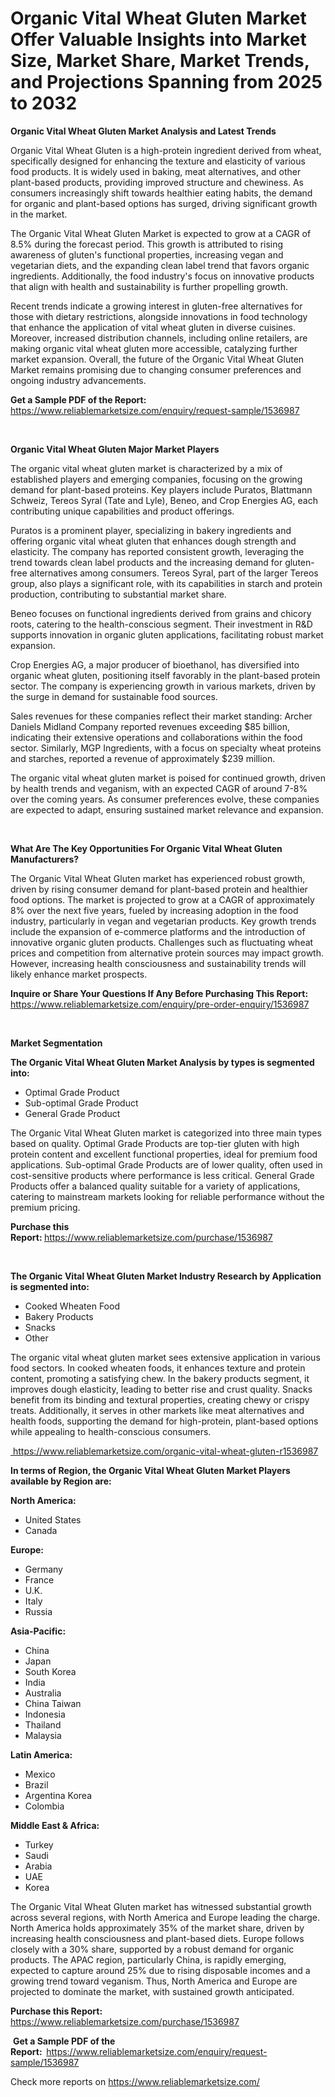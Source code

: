 <p><h1>Organic Vital Wheat Gluten Market Offer Valuable Insights into Market Size, Market Share, Market Trends, and Projections Spanning from 2025 to 2032</h1></p><p><strong>Organic Vital Wheat Gluten Market Analysis and Latest Trends</strong></p>
<p><p>Organic Vital Wheat Gluten is a high-protein ingredient derived from wheat, specifically designed for enhancing the texture and elasticity of various food products. It is widely used in baking, meat alternatives, and other plant-based products, providing improved structure and chewiness. As consumers increasingly shift towards healthier eating habits, the demand for organic and plant-based options has surged, driving significant growth in the market.</p><p>The Organic Vital Wheat Gluten Market is expected to grow at a CAGR of 8.5% during the forecast period. This growth is attributed to rising awareness of gluten's functional properties, increasing vegan and vegetarian diets, and the expanding clean label trend that favors organic ingredients. Additionally, the food industry's focus on innovative products that align with health and sustainability is further propelling growth.</p><p>Recent trends indicate a growing interest in gluten-free alternatives for those with dietary restrictions, alongside innovations in food technology that enhance the application of vital wheat gluten in diverse cuisines. Moreover, increased distribution channels, including online retailers, are making organic vital wheat gluten more accessible, catalyzing further market expansion. Overall, the future of the Organic Vital Wheat Gluten Market remains promising due to changing consumer preferences and ongoing industry advancements.</p></p>
<p><strong>Get a Sample PDF of the Report:&nbsp;</strong> <a href="https://www.reliablemarketsize.com/enquiry/request-sample/1536987?utm_campaign=1886&utm_medium=2&utm_source=Github&utm_content=ia&utm_term=15022025&utm_id=organic-vital-wheat-gluten">https://www.reliablemarketsize.com/enquiry/request-sample/1536987</a></p>
<p>&nbsp;</p>
<p><strong>Organic Vital Wheat Gluten Major Market Players</strong></p>
<p><p>The organic vital wheat gluten market is characterized by a mix of established players and emerging companies, focusing on the growing demand for plant-based proteins. Key players include Puratos, Blattmann Schweiz, Tereos Syral (Tate and Lyle), Beneo, and Crop Energies AG, each contributing unique capabilities and product offerings.</p><p>Puratos is a prominent player, specializing in bakery ingredients and offering organic vital wheat gluten that enhances dough strength and elasticity. The company has reported consistent growth, leveraging the trend towards clean label products and the increasing demand for gluten-free alternatives among consumers. Tereos Syral, part of the larger Tereos group, also plays a significant role, with its capabilities in starch and protein production, contributing to substantial market share.</p><p>Beneo focuses on functional ingredients derived from grains and chicory roots, catering to the health-conscious segment. Their investment in R&D supports innovation in organic gluten applications, facilitating robust market expansion.</p><p>Crop Energies AG, a major producer of bioethanol, has diversified into organic wheat gluten, positioning itself favorably in the plant-based protein sector. The company is experiencing growth in various markets, driven by the surge in demand for sustainable food sources.</p><p>Sales revenues for these companies reflect their market standing: Archer Daniels Midland Company reported revenues exceeding $85 billion, indicating their extensive operations and collaborations within the food sector. Similarly, MGP Ingredients, with a focus on specialty wheat proteins and starches, reported a revenue of approximately $239 million.</p><p>The organic vital wheat gluten market is poised for continued growth, driven by health trends and veganism, with an expected CAGR of around 7-8% over the coming years. As consumer preferences evolve, these companies are expected to adapt, ensuring sustained market relevance and expansion.</p></p>
<p>&nbsp;</p>
<p><strong>What Are The Key Opportunities For Organic Vital Wheat Gluten Manufacturers?</strong></p>
<p><p>The Organic Vital Wheat Gluten market has experienced robust growth, driven by rising consumer demand for plant-based protein and healthier food options. The market is projected to grow at a CAGR of approximately 8% over the next five years, fueled by increasing adoption in the food industry, particularly in vegan and vegetarian products. Key growth trends include the expansion of e-commerce platforms and the introduction of innovative organic gluten products. Challenges such as fluctuating wheat prices and competition from alternative protein sources may impact growth. However, increasing health consciousness and sustainability trends will likely enhance market prospects.</p></p>
<p><strong>Inquire or Share Your Questions If Any Before Purchasing This Report:</strong> <a href="https://www.reliablemarketsize.com/enquiry/pre-order-enquiry/1536987?utm_campaign=1886&utm_medium=2&utm_source=Github&utm_content=ia&utm_term=15022025&utm_id=organic-vital-wheat-gluten">https://www.reliablemarketsize.com/enquiry/pre-order-enquiry/1536987</a></p>
<p>&nbsp;</p>
<p><strong>Market Segmentation</strong></p>
<p><strong>The Organic Vital Wheat Gluten Market Analysis by types is segmented into:</strong></p>
<p><ul><li>Optimal Grade Product</li><li>Sub-optimal Grade Product</li><li>General Grade Product</li></ul></p>
<p><p>The Organic Vital Wheat Gluten market is categorized into three main types based on quality. Optimal Grade Products are top-tier gluten with high protein content and excellent functional properties, ideal for premium food applications. Sub-optimal Grade Products are of lower quality, often used in cost-sensitive products where performance is less critical. General Grade Products offer a balanced quality suitable for a variety of applications, catering to mainstream markets looking for reliable performance without the premium pricing.</p></p>
<p><strong>Purchase this Report:&nbsp;</strong><a href="https://www.reliablemarketsize.com/purchase/1536987?utm_campaign=1886&utm_medium=2&utm_source=Github&utm_content=ia&utm_term=15022025&utm_id=organic-vital-wheat-gluten">https://www.reliablemarketsize.com/purchase/1536987</a></p>
<p>&nbsp;</p>
<p><strong>The Organic Vital Wheat Gluten Market Industry Research by Application is segmented into:</strong></p>
<p><ul><li>Cooked Wheaten Food</li><li>Bakery Products</li><li>Snacks</li><li>Other</li></ul></p>
<p><p>The organic vital wheat gluten market sees extensive application in various food sectors. In cooked wheaten foods, it enhances texture and protein content, promoting a satisfying chew. In the bakery products segment, it improves dough elasticity, leading to better rise and crust quality. Snacks benefit from its binding and textural properties, creating chewy or crispy treats. Additionally, it serves in other markets like meat alternatives and health foods, supporting the demand for high-protein, plant-based options while appealing to health-conscious consumers.</p></p>
<p><a href="https://www.reliablemarketsize.com/organic-vital-wheat-gluten-r1536987?utm_campaign=1886&utm_medium=2&utm_source=Github&utm_content=ia&utm_term=15022025&utm_id=organic-vital-wheat-gluten">&nbsp;https://www.reliablemarketsize.com/organic-vital-wheat-gluten-r1536987</a></p>
<p><strong>In terms of Region, the Organic Vital Wheat Gluten Market Players available by Region are:</strong></p>
<p>
    <p> <strong> North America: </strong>
        <ul>
            <li>United States</li>
            <li>Canada</li>
        </ul>
        </p> 
    <p> <strong> Europe: </strong>
        <ul>
            <li>Germany</li>
            <li>France</li>
            <li>U.K.</li>
            <li>Italy</li>
            <li>Russia</li>
        </ul>
        </p> 
    <p> <strong> Asia-Pacific: </strong>
        <ul>
            <li>China</li>
            <li>Japan</li>
            <li>South Korea</li>
            <li>India</li>
            <li>Australia</li>
            <li>China Taiwan</li>
            <li>Indonesia</li>
            <li>Thailand</li>
            <li>Malaysia</li>
        </ul>
        </p> 
    <p> <strong> Latin America: </strong>
        <ul>
            <li>Mexico</li>
            <li>Brazil</li>
            <li>Argentina Korea</li>
            <li>Colombia</li>
        </ul>
        </p> 
    <p> <strong> Middle East & Africa: </strong>
        <ul>
            <li>Turkey</li>
            <li>Saudi</li>
            <li>Arabia</li>
            <li>UAE</li>
            <li>Korea</li>
        </ul>
    </p>
    </p>
<p><p>The Organic Vital Wheat Gluten market has witnessed substantial growth across several regions, with North America and Europe leading the charge. North America holds approximately 35% of the market share, driven by increasing health consciousness and plant-based diets. Europe follows closely with a 30% share, supported by a robust demand for organic products. The APAC region, particularly China, is rapidly emerging, expected to capture around 25% due to rising disposable incomes and a growing trend toward veganism. Thus, North America and Europe are projected to dominate the market, with sustained growth anticipated.</p></p>
<p><strong>Purchase this Report: </strong><a href="https://www.reliablemarketsize.com/purchase/1536987?utm_campaign=1886&utm_medium=2&utm_source=Github&utm_content=ia&utm_term=15022025&utm_id=organic-vital-wheat-gluten">https://www.reliablemarketsize.com/purchase/1536987</a></p>
<p>&nbsp;<strong>Get a Sample PDF of the Report:&nbsp;&nbsp;</strong><a href="https://www.reliablemarketsize.com/enquiry/request-sample/1536987?utm_campaign=1886&utm_medium=2&utm_source=Github&utm_content=ia&utm_term=15022025&utm_id=organic-vital-wheat-gluten">https://www.reliablemarketsize.com/enquiry/request-sample/1536987</a></p>
<p><strong></strong></p>
<p>Check more reports on <a href="https://www.reliablemarketsize.com/?utm_campaign=1886&utm_medium=2&utm_source=Github&utm_content=ia&utm_term=15022025&utm_id=organic-vital-wheat-gluten">https://www.reliablemarketsize.com/</a></p>